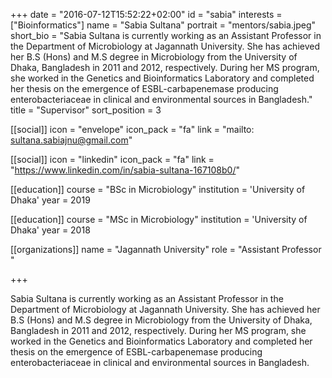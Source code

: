 +++
date = "2016-07-12T15:52:22+02:00"
id = "sabia"
interests = ["Bioinformatics"]
name = "Sabia Sultana"
portrait = "mentors/sabia.jpeg"
short_bio = "Sabia Sultana is currently working as an Assistant Professor in the Department of Microbiology at Jagannath University. She has achieved her B.S (Hons) and M.S degree in Microbiology from the University of Dhaka, Bangladesh in 2011 and 2012, respectively. During her MS program, she worked in the Genetics and Bioinformatics Laboratory and completed her thesis on the emergence of ESBL-carbapenemase producing enterobacteriaceae in clinical and environmental sources in Bangladesh."
title = "Supervisor"
sort_position = 3

[[social]]
    icon = "envelope"
    icon_pack = "fa"
    link = "mailto: sultana.sabiajnu@gmail.com"

[[social]]
    icon = "linkedin"
    icon_pack = "fa"
    link = "https://www.linkedin.com/in/sabia-sultana-167108b0/"



[[education]]
    course = "BSc in Microbiology"
    institution = 'University of Dhaka'
    year = 2019

[[education]]
    course = "MSc in Microbiology"
    institution = 'University of Dhaka'
    year = 2018

[[organizations]]
    name = "Jagannath University"
    role = "Assistant Professor	"

+++

Sabia Sultana is currently working as an Assistant Professor in the Department of Microbiology at Jagannath University. She has achieved her B.S (Hons) and M.S degree in Microbiology from the University of Dhaka, Bangladesh in 2011 and 2012, respectively. During her MS program, she worked in the Genetics and Bioinformatics Laboratory and completed her thesis on the emergence of ESBL-carbapenemase producing enterobacteriaceae in clinical and environmental sources in Bangladesh.